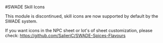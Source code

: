 #SWADE Skill Icons

This module is discontinued, skill icons are now supported by default by the SWADE system.

If you want icons in the NPC sheet or lot's of sheet customization, please check: https://github.com/SalieriC/SWADE-Spices-Flavours